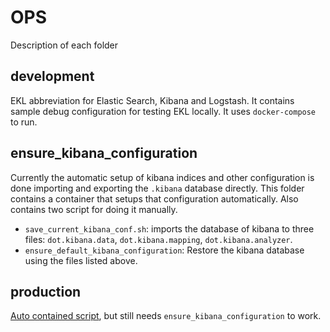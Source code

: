 OPS
===

Description of each folder

## development
EKL abbreviation for Elastic Search, Kibana and Logstash. It contains
sample debug configuration for testing EKL locally. It uses
`docker-compose` to run.

## ensure_kibana_configuration
Currently the automatic setup of kibana indices and other configuration
is done importing and exporting the `.kibana` database directly.
This folder contains a container that setups that configuration
automatically. Also contains two script for doing it manually.

- `save_current_kibana_conf.sh`: imports the database of kibana to three
  files: `dot.kibana.data`, `dot.kibana.mapping`, `dot.kibana.analyzer`.
- `ensure_default_kibana_configuration`: Restore the kibana database using
  the files listed above.

## production
[Auto contained script](production/), but still needs
`ensure_kibana_configuration` to work.
